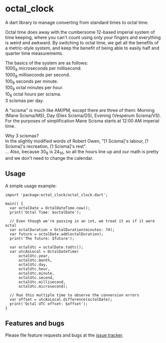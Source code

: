 # octal_clock

A dart library to manage converting from standard times to octal time.

Octal time does away with the cumbersome 12-based imperial system of time keeping, where you can't count using only your fingers and everything is weird and awkward.
By switching to octal time, we get all the benefits of a metric-style system, and keep the benefit of being able to easily half and quarter time measurements.

The basics of the system are as follows: \
1000<sub>8</sub> microseconds per millisecond. \
1000<sub>8</sub> milliseconds per second. \
100<sub>8</sub> seconds per minute. \
100<sub>8</sub> octal minutes per hour. \
10<sub>8</sub> octal hours per scisma. \
3 scismas per day.

A "scisma" is much like AM/PM, except there are three of them: Morning (Mane Scisma/MS), Day (Dies Scisma/DS), Evening (Vesperum Scisma/VS).
For the purposes of simplification Mane Scisma starts at 12:00 AM imperial time.

Why 3 scismas? \
In the slightly modified words of Robert Owen, "\[1 Scisma]'s labour, \[1 Scisma]'s recreation, \[1 Scisma]'s rest". \
... Also, because 30<sub>8</sub> is 24<sub>10</sub>, so all the hours line up and our math is pretty and we don't need to change the calendar.

## Usage

A simple usage example:

    import 'package:octal_clock/octal_clock.dart';
    
    main() {
      var octalDate = OctalDateTime.now();
      print('Octal Time: $octalDate');
    
      // Even though we're passing in an int, we treat it as if it were octal
      var octalDuration = OctalDuration(minutes: 74);
      var future = octalDate.add(octalDuration);
      print('The future: $future');
    
      var octalUtc = octalDate.toUtc();
      var utcAsLocal = OctalDateTime(
          octalUtc.year,
          octalUtc.month,
          octalUtc.day,
          octalUtc.hour,
          octalUtc.minute,
          octalUtc.second,
          octalUtc.millisecond,
          octalUtc.microsecond);
    
      // Run this multiple time to observe the conversion errors
      var offset = utcAsLocal.difference(octalDate);
      print('Octal UTC offset: $offset');
    }

## Features and bugs

Please file feature requests and bugs at the [issue tracker][tracker].

[tracker]: https://github.com/flutter-institute/lib_octal_clock.dart/issues
